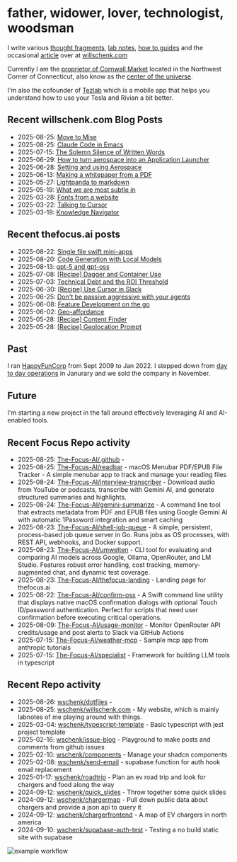 # father, widower, lover, technologist, woodsman

I write various [thought fragments](https://willschenk.com/fragments/), [lab notes](https://willschenk.com/labnotes/), [how to guides](https://willschenk.com/howto/) and the occasional [article](https://willschenk.com/articles/) over at [willschenk.com](https://willschenk.com)

Currently I am the [proprietor of Cornwall Market](https://www.cornwallmarket.com/) located in the Northwest Corner of Connecticut, also know as the [center of the universe](https://www.cornwallmarket.com/why-cornwall).

I'm also the cofounder of [Tezlab](https://tezlabapp.com) which is a mobile app that helps you understand how to use your Tesla and Rivian a bit better.

## Recent willschenk.com Blog Posts

 - 2025-08-25: [Move to Mise](https://willschenk.com/labnotes/2025/move_to_mise/)
 - 2025-08-25: [Claude Code in Emacs](https://willschenk.com/howto/2025/claude_code_in_emacs/)
 - 2025-07-15: [The Solemn Silence of Written Words](https://willschenk.com/fragments/2025/the_solemn_silence_of_written_words/)
 - 2025-06-29: [How to turn aerospace into an Application Launcher](https://willschenk.com/howto/2025/how_to_turn_aerospace_into_an_application_launcher/)
 - 2025-06-28: [Setting and using Aerospace](https://willschenk.com/howto/2025/setting_and_using_aerospace/)
 - 2025-06-13: [Making a whitepaper from a PDF](https://willschenk.com/howto/2025/making_a_whitepaper_from_a_pdf/)
 - 2025-05-27: [Lightpanda to markdown](https://willschenk.com/labnotes/2025/lightpanda_as_a_service/)
 - 2025-05-19: [What we are most subtle in](https://willschenk.com/fragments/2025/what_we_are_most_subtle_in/)
 - 2025-03-28: [Fonts from a website](https://willschenk.com/labnotes/2025/fonts_from_a_website/)
 - 2025-03-22: [Talking to Cursor](https://willschenk.com/fragments/2025/talking_to_cursor/)
 - 2025-03-19: [Knowledge Navigator](https://willschenk.com/fragments/2025/knowledge_navigator/)

## Recent thefocus.ai posts

 - 2025-08-22: [Single file swift mini-apps](https://thefocus.ai/posts/single-file-swift-code/)
 - 2025-08-20: [Code Generation with Local Models](https://thefocus.ai/posts/local-models-typescript/)
 - 2025-08-13: [gpt-5 and gpt-oss](https://thefocus.ai/posts/gpt5-and-gpt-oss/)
 - 2025-07-08: [[Recipe] Dagger and Container Use](https://thefocus.ai/recipes/dagger-and-container-use/)
 - 2025-07-03: [Technical Debt and the ROI Threshold](https://thefocus.ai/posts/technical-debt-and-the-roi-threshhold/)
 - 2025-06-30: [[Recipe] Use Cursor in Slack](https://thefocus.ai/recipes/use-cursor-in-slack/)
 - 2025-06-25: [Don't be passive aggressive with your agents](https://thefocus.ai/posts/dont-be-passive-aggressive/)
 - 2025-06-08: [Feature Development on the go](https://thefocus.ai/posts/feature-development-on-the-go/)
 - 2025-06-02: [Geo-affordance](https://thefocus.ai/posts/geo-affordance/)
 - 2025-05-28: [[Recipe] Content Finder](https://thefocus.ai/recipes/content-finder/)
 - 2025-05-28: [[Recipe] Geolocation Prompt](https://thefocus.ai/recipes/geolocation-prompt/)

## Past

I ran [HappyFunCorp](https://happyfuncorp.com) from Sept 2009 to Jan 2022. I stepped down from [day to day operations](https://willschenk.com/fragments/2023/a_good_death/) in Janurary and we sold the company in November.

## Future

I'm starting a new project in the fall around effectively leveraging AI and AI-enabled tools.

## Recent Focus Repo activity

 - 2025-08-25: [The-Focus-AI/.github](https://github.com/The-Focus-AI/.github) - 
 - 2025-08-25: [The-Focus-AI/readbar](https://github.com/The-Focus-AI/readbar) - macOS Menubar PDF/EPUB File Tracker - A simple menubar app to track and manage your reading files
 - 2025-08-24: [The-Focus-AI/interview-transcriber](https://github.com/The-Focus-AI/interview-transcriber) - Download audio from YouTube or podcasts, transcribe with Gemini AI, and generate structured summaries and highlights.
 - 2025-08-24: [The-Focus-AI/gemini-summarize](https://github.com/The-Focus-AI/gemini-summarize) - A command line tool that extracts metadata from PDF and EPUB files using Google Gemini AI with automatic 1Password integration and smart caching
 - 2025-08-23: [The-Focus-AI/shell-job-queue](https://github.com/The-Focus-AI/shell-job-queue) - A simple, persistent, process-based job queue server in Go. Runs jobs as OS processes, with REST API, webhooks, and Docker support.
 - 2025-08-23: [The-Focus-AI/umwelten](https://github.com/The-Focus-AI/umwelten) - CLI tool for evaluating and comparing AI models across Google, Ollama, OpenRouter, and LM Studio. Features robust error handling, cost tracking, memory-augmented chat, and dynamic test coverage.
 - 2025-08-23: [The-Focus-AI/thefocus-landing](https://github.com/The-Focus-AI/thefocus-landing) - Landing page for thefocus.ai
 - 2025-08-22: [The-Focus-AI/confirm-osx](https://github.com/The-Focus-AI/confirm-osx) - A Swift command line utility that displays native macOS confirmation dialogs with optional Touch ID/password authentication. Perfect for scripts that need user confirmation before executing critical operations.
 - 2025-08-09: [The-Focus-AI/usage-monitor](https://github.com/The-Focus-AI/usage-monitor) - Monitor OpenRouter API credits/usage and post alerts to Slack via GitHub Actions
 - 2025-07-15: [The-Focus-AI/weather-mcp](https://github.com/The-Focus-AI/weather-mcp) - Sample mcp app from anthropic tutorials
 - 2025-07-15: [The-Focus-AI/specialist](https://github.com/The-Focus-AI/specialist) - Framework for building LLM tools in typescript


## Recent Repo activity

 - 2025-08-26: [wschenk/dotfiles](https://github.com/wschenk/dotfiles) - 
 - 2025-08-25: [wschenk/willschenk.com](https://github.com/wschenk/willschenk.com) - My website, which is mainly labnotes of me playing around with things.
 - 2025-03-04: [wschenk/typescript-template](https://github.com/wschenk/typescript-template) - Basic typescript with jest project template
 - 2025-02-16: [wschenk/issue-blog](https://github.com/wschenk/issue-blog) - Playground to make posts and comments from github issues
 - 2025-02-10: [wschenk/components](https://github.com/wschenk/components) - Manage your shadcn components
 - 2025-02-08: [wschenk/send-email](https://github.com/wschenk/send-email) - supabase function for auth hook email replacement
 - 2025-01-17: [wschenk/roadtrip](https://github.com/wschenk/roadtrip) - Plan an ev road trip and look for chargers and food along the way
 - 2024-09-12: [wschenk/quick_slides](https://github.com/wschenk/quick_slides) - Throw together some quick slides
 - 2024-09-12: [wschenk/chargermap](https://github.com/wschenk/chargermap) - Pull down public data about chargers and provide a json api to query it
 - 2024-09-12: [wschenk/chargerfrontend](https://github.com/wschenk/chargerfrontend) - A map of EV chargers in north america
 - 2024-09-10: [wschenk/supabase-auth-test](https://github.com/wschenk/supabase-auth-test) - Testing a no build static site with supabase


![example workflow](https://github.com/wschenk/wschenk/actions/workflows/build.yml/badge.svg)
